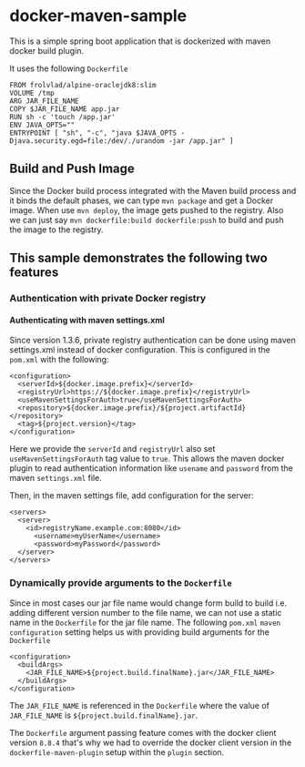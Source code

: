 # docker-maven-sample

This is a simple spring boot application that is dockerized with maven docker build plugin.

It uses the following `Dockerfile`
```
FROM frolvlad/alpine-oraclejdk8:slim
VOLUME /tmp
ARG JAR_FILE_NAME
COPY $JAR_FILE_NAME app.jar
RUN sh -c 'touch /app.jar'
ENV JAVA_OPTS=""
ENTRYPOINT [ "sh", "-c", "java $JAVA_OPTS -Djava.security.egd=file:/dev/./urandom -jar /app.jar" ]
```
## Build and Push Image
Since the Docker build process integrated with the Maven build process and it binds the default phases, we can type `mvn package` and get a Docker image. When use `mvn deploy`, the image gets pushed to the registry. Also we can just say `mvn dockerfile:build dockerfile:push` to build and push the image to the registry.

## This sample demonstrates the following two features

### Authentication with private Docker registry

#### Authenticating with maven settings.xml

Since version 1.3.6, private registry authentication can be done using maven settings.xml instead of docker configuration. This is configured in the `pom.xml` with the following:
```
<configuration>
  <serverId>${docker.image.prefix}</serverId>
  <registryUrl>https://${docker.image.prefix}</registryUrl>
  <useMavenSettingsForAuth>true</useMavenSettingsForAuth>
  <repository>${docker.image.prefix}/${project.artifactId}</repository>
  <tag>${project.version}</tag>
</configuration>
```
Here we provide the `serverId` and `registryUrl` also set `useMavenSettingsForAuth` tag value to `true`. This allows the maven docker plugin to read authentication information like `usename` and `password` from the maven `settings.xml` file.

Then, in the maven settings file, add configuration for the server:

```
<servers>
  <server>
    <id>registryName.example.com:8080</id>
      <username>myUserName</username>
      <password>myPassword</password>
  </server>
</servers>
```

### Dynamically provide arguments to the `Dockerfile`

Since in most cases our jar file name would change form build to build i.e. adding different version number to the file name, we can not use a static name in the `Dockerfile` for the jar file name. The following `pom.xml` `maven` `configuration` setting helps us with providing build arguments for the `Dockerfile`

```
<configuration>
  <buildArgs>
    <JAR_FILE_NAME>${project.build.finalName}.jar</JAR_FILE_NAME>
  </buildArgs>
</configuration>
```

The `JAR_FILE_NAME` is referenced in the `Dockerfile` where the value of `JAR_FILE_NAME` is  `${project.build.finalName}.jar`.

The `Dockerfile` argument passing feature comes with the docker client version `8.8.4` that's why we had to override the docker client version in the `dockerfile-maven-plugin` setup within the `plugin` section.
